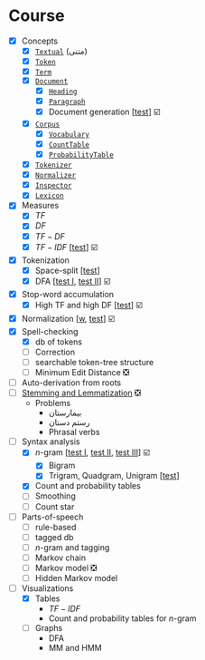# Course

- [x] Concepts
  - [x] [`Textual`](../app/src/main/java/nlp/Textual.java) (متنی)
  - [x] [`Token`](../app/src/main/java/nlp/Token.java)
  - [x] [`Term`](../app/src/main/java/nlp/Term.java)
  - [x] [`Document`](../app/src/main/java/nlp/Document.java)
    - [x] [`Heading`](../app/src/main/java/nlp/Headingz.java)
    - [x] [`Paragraph`](../app/src/main/java/nlp/Paragraph.java)
    - [x] Document generation [[test](../app/src/test/java/DocumentGeneratorTest.java)] :ballot_box_with_check:
  - [x] [`Corpus`](../app/src/main/java/nlp/Corpus.java)
    - [x] [`Vocabulary`](../app/src/main/java/nlp/Vocabulary.java)
    - [x] [`CountTable`](../app/src/main/java/nlp/ngram/CountTable.java)
    - [x] [`ProbabilityTable`](../app/src/main/java/nlp/ngram/ProbabilityTable.java)
  - [x] [`Tokenizer`](../app/src/main/java/nlp/Tokenizer.java)
  - [x] [`Normalizer`](../app/src/main/java/nlp/Normalizer.java)
  - [x] [`Inspector`](../app/src/main/java/nlp/Inspector.java)
  - [x] [`Lexicon`](../app/src/main/java/nlp/Lexicon.java)
- [x] Measures
  - [x] $TF$
  - [x] $DF$
  - [x] $TF-DF$
  - [x] $TF-IDF$ [[test](../app/src/test/java/TFIDFTest.java)] :ballot_box_with_check:
- [x] Tokenization
  - [x] Space-split [[test](../app/src/test/java/SplitterTest.java)]
  - [x] DFA [[test I](../app/src/test/java/DFATokenizerSmallTest.java), [test II](../app/src/test/java/DFATokenizerBigTest.java)] :ballot_box_with_check:
- [x] Stop-word accumulation
  - [x] High TF and high DF [[test](../app/src/test/java/CorpusGeneratorTest.java)] :ballot_box_with_check:
- [x] Normalization [[w](https://en.wikipedia.org/wiki/Text_normalization), [test](../app/src/test/java/SampleTokenizerTest.java)] :ballot_box_with_check:
- [x] Spell-checking
  - [x] db of tokens
  - [ ] Correction
  - [ ] searchable token-tree structure
  - [ ] Minimum Edit Distance :negative_squared_cross_mark:
- [ ] Auto-derivation from roots
- [ ] [Stemming and Lemmatization](lemmatization-vs-stemming.md) :negative_squared_cross_mark:
  - Problems
    - بیمارستان
    - رستم دستان
    - Phrasal verbs
- [ ] Syntax analysis
  - [x] $n$-gram [[test I](../app/src/test/java/NgramSmallTest.java), [test II](../app/src/test/java/NgramBigTest.java), [test III](../app/src/test/java/NgramBiggerTest.java)] :ballot_box_with_check:
    - [x] Bigram
    - [x] Trigram, Quadgram, Unigram [[test](../app/src/test/java/CombinationTest.java)]
  - [x] Count and probability tables
  - [ ] Smoothing
  - [ ] Count star
- [ ] Parts-of-speech
  - [ ] rule-based
  - [ ] tagged db
  - [ ] $n$-gram and tagging
  - [ ] Markov chain
  - [ ] Markov model :negative_squared_cross_mark:
  - [ ] Hidden Markov model
- [ ] Visualizations
  - [x] Tables
    - $TF-IDF$
    - Count and probability tables for $n$-gram
  - [ ] Graphs
    - DFA
    - MM and HMM
